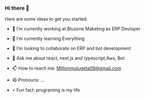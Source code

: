 ### Hi there 👋

Here are some ideas to get you started:

- 🔭 I’m currently working at Bluzone Maketing as ERP  Devloper
- 🌱 I’m currently learning Everything
- 👯 I’m looking to collaborate on ERP and bot development

- 💬 Ask me about react, next.js and typescript,Aws, Bot 
- 📫 How to reach me: Millionmulugeta09@gmail.com
- 😄 Pronouns: ...
- ⚡ Fun fact: programing is my life

